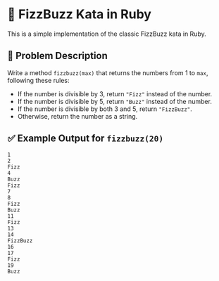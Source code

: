 # 🥋 FizzBuzz Kata in Ruby

This is a simple implementation of the classic FizzBuzz kata in Ruby.

## 🧠 Problem Description

Write a method `fizzbuzz(max)` that returns the numbers from 1 to `max`, following these rules:

- If the number is divisible by 3, return `"Fizz"` instead of the number.
- If the number is divisible by 5, return `"Buzz"` instead of the number.
- If the number is divisible by both 3 and 5, return `"FizzBuzz"`.
- Otherwise, return the number as a string.

## ✅ Example Output for `fizzbuzz(20)`

```text
1
2
Fizz
4
Buzz
Fizz
7
8
Fizz
Buzz
11
Fizz
13
14
FizzBuzz
16
17
Fizz
19
Buzz